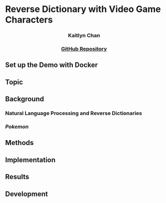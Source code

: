 # Reverse Dictionary with Video Game Characters

### <center>Kaitlyn Chan</center>

### <center>[GitHub Repository](https://github.com/k6chan/reverse-dictionary-pokemon)</center>

## Set up the Demo with Docker

## Topic

## Background

### Natural Language Processing and Reverse Dictionaries

### *Pokemon*

## Methods

## Implementation

## Results

## Development
